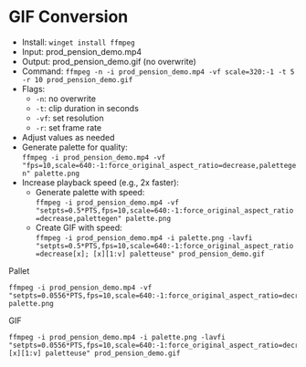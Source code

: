 # GIF Conversion

- Install: `winget install ffmpeg`
- Input: prod_pension_demo.mp4
- Output: prod_pension_demo.gif (no overwrite)
- Command: `ffmpeg -n -i prod_pension_demo.mp4 -vf scale=320:-1 -t 5 -r 10 prod_pension_demo.gif`  
- Flags:  
  - `-n`: no overwrite  
  - `-t`: clip duration in seconds  
  - `-vf`: set resolution  
  - `-r`: set frame rate  
- Adjust values as needed
- Generate palette for quality:  
  `ffmpeg -i prod_pension_demo.mp4 -vf "fps=10,scale=640:-1:force_original_aspect_ratio=decrease,palettegen" palette.png`
- Increase playback speed (e.g., 2x faster):  
  - Generate palette with speed:  
    `ffmpeg -i prod_pension_demo.mp4 -vf "setpts=0.5*PTS,fps=10,scale=640:-1:force_original_aspect_ratio=decrease,palettegen" palette.png`
  - Create GIF with speed:  
    `ffmpeg -i prod_pension_demo.mp4 -i palette.png -lavfi "setpts=0.5*PTS,fps=10,scale=640:-1:force_original_aspect_ratio=decrease[x]; [x][1:v] paletteuse" prod_pension_demo.gif`

Pallet
```
ffmpeg -i prod_pension_demo.mp4 -vf "setpts=0.0556*PTS,fps=10,scale=640:-1:force_original_aspect_ratio=decrease,palettegen" palette.png
```
GIF

```
ffmpeg -i prod_pension_demo.mp4 -i palette.png -lavfi "setpts=0.0556*PTS,fps=10,scale=640:-1:force_original_aspect_ratio=decrease[x]; [x][1:v] paletteuse" prod_pension_demo.gif
```

